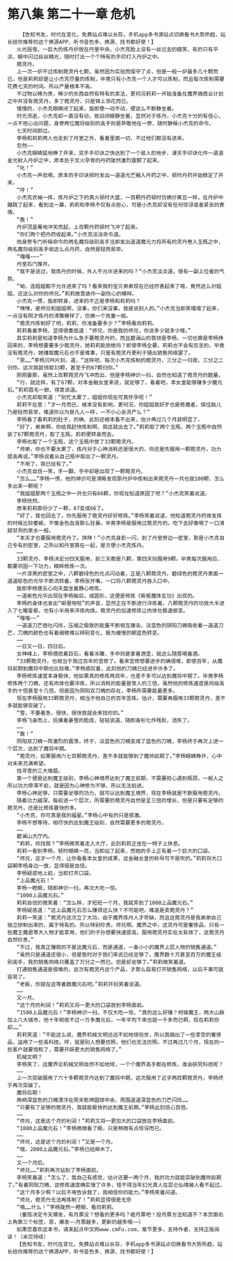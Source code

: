 # 第八集 第二十一章 危机
        【告知书友，时代在变化，免费站点难以长存，手机app多书源站点切换看书大势所趋，站长给你推荐的这个换源APP，听书音色多、换源、找书都好使！】
       火光摇曳，一巨大的炼丹炉放在丹室中央，小杰克脸上没有一丝过去的嬉笑，有的只有平淡，眼中闪过丝丝精光，随时打出一个个特有的手印打入丹炉之中。
       菀灵丹。
       上一次一炉不过炼制菀灵丹七颗，虽然因为实验而保守了点，但是一般一炉最多几十颗而已，但是莉莉却是让小杰克尽量的炼制，毕竟只有小杰克一个人才可以炼制，而且每次炼制需要花费七天的时间。所以产量根本不高。
       不过物以稀为贵，稀少的东西自然有特有的卖法，更何况莉莉一开始准备在魔界搞商业计划之中并没有菀灵丹，多了菀灵丹，只是锦上添花而已。
       慢慢的，小杰克眼睛闭了起来，旋即便一动不动，便这么不断静坐着。
       时光流逝，小杰克却一直没有动，依旧闭眼静坐着，显然对于炼丹，小杰克十分的有信心，一点不担心出问题，身旁两位魔将级别的高手则是恭敬地在一旁，随时静候小杰克的命令。
       七天时间即过。
       李杨和莉莉两人也走到了丹室之外，看着里面一切，不过他们都没有进来。
       忽然——
       小杰克眼睛猛地睁了开来，双手手印诀之快达到了一个骇人的地步，漫天手印诀化作一道道金光射入丹炉之中，原本处于文火孕育的丹药陡然激烈震颤了起来。
       “叱！”
       小杰克一声低喝，原本的手印诀顿时发出一道道光芒融入丹药之中，顿时丹药开始稳定了开来。
       “呼！”
       小杰克衣袖一挥，炼丹炉之下的真火顿时大盛，一百颗丹药顿时仿佛炒黄豆一样，在丹炉中蹦跳了起来，看到这一幕，莉莉和李杨不仅有点担心，可是小杰克却没有任何惊讶或者紧张的表情。
       “轰！”
       丹炉顶盖蓦地冲天而起，上百颗丹药顿时飞冲了起来。
       “你们两个把丹药收起来。”小杰克淡淡命令道。
       他身旁专门听候命令的两名魔将级别高手当即发出道道魔元力将所有的灵丹卷入玉瓶之中，两名魔将级别高手收这么点丹药，自然是轻而易举。
       “嘎嘎~~~”
       丹室石门推开。
       “我不是说过，我炼丹的时候，外人不允许进来的吗？”小杰克淡淡道，很有一副上位者的气势。
       “呦，连姐姐都不允许进来了吗？看来我的宝贝弟弟现在已经厉害起来了哦，竟然这么对姐姐。还这么对你的师兄。”莉莉故意装作一副伤心的模样。
       小杰克一愣，旋即转身，进来的不正是李杨和莉莉吗？
       “嘿嘿，是师兄和姐姐啊，没事，你们来没事，我是说别人的。”小杰克当即笑嘻嘻了起来，一点没有刚才炼丹的清雅模样了，仿佛一个孩童一般。
       “菀灵丹炼制好了吧，莉莉，你准备要多少？”李杨看向莉莉。
       莉莉看着李杨，显得很委屈道：“师兄，你是我的师兄，你说多少就多少喽。”
       其实莉莉是知道李杨为什么急于要菀灵丹的，而且碧澜山的首领是李杨，一切也算是李杨挣回来的，李杨想要要多少菀灵丹，她莉莉能拒绝吗？即使李杨全要，莉莉也不会有怨言的。毕竟没有菀灵丹，她赚取魔元石也不是难事，只是有菀灵丹更利于铺出销售网络罢了。
       “恩……”李杨沉吟片刻，道，“这样吧，每次小杰克炼制的菀灵丹，三分之一归我，三分之二归你。这次我就领取33颗，甚至于的67颗归你。”
       刚刚霎那，虽然上百颗菀灵丹飞冲而出，但是李杨神识一扫，自然也知道了菀灵丹的数量。
       “行，就这样，有了67颗，对本金融女皇来说，就足够了，看着吧，本女皇能够赚多少魔元石。”莉莉眉毛一掀，得意说道。
       小杰克却取笑道：“别忙太累了，姐姐你现在可真怀孕呢！”
       莉莉不在意：“才一月而已，根本没有影响，更何况，你姐姐我好歹也是修魔者，保住胎儿乃是轻而易举，难道你以为是凡人一样，一不小心会流产么？”
       李杨看了看莉莉的肚子，的确，此刻还根本看不出来，估计再过几个月就明显了。
       “好了，弟弟啊，你给我赶快炼制啊，我这就出去了。”莉莉取了两个玉瓶，两个玉瓶中自然装了67颗菀灵丹，取了玉瓶，莉莉便转身而去。
       李杨也取了一个玉瓶，这个玉瓶中放了33颗菀灵丹。
       “师弟，你也不要太累了，炼丹对于心神消耗还是很大的，你还是先服用一颗菀灵丹，功力提高再说。”李杨说着从自己瓶中取出了一颗灵丹。
       “不用了，我已经有了。”
       小杰克自信一笑，手一翻，手中却是出现了一颗菀灵丹。
       “怎么……”李杨一愣，他的神识可是清晰发现那丹炉中炼制出来菀灵丹一共也就100颗，怎么多出来一颗呢？
       “我姐姐那两个玉瓶之中一共也只有66颗，你现在知道原因了吧？”小杰克笑着说道。
       李杨恍然。
       原来莉莉那份少了一颗，67变成66了。
       “好了，我也回去了，你先服用了菀灵丹好好修炼。”李杨笑着说道，他知道菀灵丹药效发挥的时候比较委婉，不像金色血液那么狂暴。毕竟李杨是服用过菀灵丹的。吃下去好像喝了一口清甜甘冽的泉水一般。
       “本天才也要服用菀灵丹了。拜拜！”小杰克身影一闪，到了丹室旁边一密室，那是小杰克自己专有的密室，之所以和丹室靠在一起，是方便小杰克炼丹。
       ……
       33颗灵丹，李杨决定分四天服用，前三天都是八颗，第四天则服用9颗。毕竟每次服用后，都要巩固一下功力，精粹修炼一次。
       一片漆黑的密室之中，八颗碧绿色的光点闪动着，正是八颗菀灵丹。碧绿色的菀灵丹表面一道道棕色的光华不断流转着，李杨张开嘴，一口将八颗菀灵丹吞入口中。
       旋即李杨便五心向天盘坐着静心修炼。
       一道紫色光华出现在李杨脑后，成圆形，这便是修炼《紫极魔体玄功》出现的。
       李杨的身体也发出“噼里啪啦”的声音，显然正在不断进行淬炼着，八颗菀灵丹的功效大半进入了七曜星极，也有小半用来淬炼肉体。菀灵丹的加速修炼让肉体也极速蜕变。
       “嗤嗤~~”
       一道道刀芒吞吐闪烁，压缩之极致的能量不断相互撞击，淡蓝色的阴阳刀魄吸收着一道道刀芒，刀魄的颜色也有着细微难以辨别变化，极为缓慢的朝蓝色转变。
       ……
       一日又一日，四日后。
       女神峰上，李杨偎依着巨石，看着冰雕，手中则是拿着酒壶，就这么随意喝着酒。
       “33颗菀灵丹，也相当于我过百年的苦修了。看来苦修想要进步的确很难，即使百年，从魔将前期到魔将中期也比较难。”李杨感叹着，此刻他的刀魄已经进步许多了。
       李杨修炼速度本身极快，他如果真的修炼两百年，也差不多可以达到魔将中期了。毕竟李杨修炼两个刀魄，还有肉体也要淬炼，所以消耗的能量是常人的三倍，虽然他的修炼速度是同级高手的十倍甚至十几倍，但是因为阴阳双刀魄的存在，李杨所需要能量更多。
       现在李杨服用33颗菀灵丹，相当于他自己的百年苦练。估计，需要再服用33颗菀灵丹，差不多就能够突破了。
       “雪，不要着急，很快，很快我就会来找你的。”
       李杨飞身而上，抚摸着姜雪的脸庞，轻轻说道，随即身形化作残影，消失了。
       ……
       “轰！”
       阴阳双刀魄一阵激烈的震荡，终于，淡蓝色的刀魄变成了蓝色的刀魄，李杨终于再次上进一个层次，达到了魔将中期。
       “菀灵丹，如果服用六七百颗菀灵丹，差不多就能够到了魔帅前期了。”李杨眼睛睁开，心中对未来充满希望。
       找寻雪的三大难题。
       第一个便是达到魔王级别，李杨心神境界达到了魔王前期，不需要担心遇到瓶颈，一般人之所以功力停滞不前，就是因为心神修为不够，所以无法前进。
       李杨心神足够，只需要足够的功力，就可以达到魔王境界，现在李杨就是不断服用菀灵丹。
       随着功力越深，每前进一个层次，所需要的菀灵丹自然是呈三倍的增长，但是只要有足够的菀灵丹，还是比修炼要快的多。
       “小杰克，你可真是我的福星。”李杨心中有的只是感激。
       李杨不想等待，相尽快的达到魔王级别，自然需要更多的菀灵丹。
       ……
       碧澜山大厅内。
       “莉莉，你找我？”李杨微笑着走入大厅，此刻莉莉正坐在一椅子上休息。
       莉莉一看到李杨，顿时眼睛一亮，当即站了起来，而她的手上正有着一个巨大的口袋。
       “师兄，这才一个月，让你看看本女皇的成果，这金融女皇的称号可不是吹的。”莉莉将大口袋朝李杨身边一放，显得很是自信。
       李杨疑惑地上前，当即打开口袋。
       “上品魔元石！”
       李杨一瞪眼，随即神识一扫，再次大吃一惊。
       “1000上品魔元石。”
       莉莉自信的微笑着：“怎么样，才短短一个月，我就弄到了1000上品魔元石。”
       李杨疑惑道：“这上品魔元石怎么赚得这么快？不可能吧，难道是卖菀灵丹？”
       莉莉一笑道：“菀灵丹这次立了大功，由于魔界炼丹人才奇缺，而且这菀灵丹是我弟弟自己独立研制出来的，属于特有的。所以特别珍贵。师兄啊。魔界之中，这灵丹可是奢侈品，只有一些魔王魔君等大人物才能享用，他们的子孙想要快速提高，服用菀灵丹实在太有效了，这菀灵丹自然珍贵。”
       “不过，我真正赚取的不是这魔元石，而是通道，一条小小的魔界上层人物的销售通道。”
       “虽然只是通道还很小，但是暂时对于我们来说已经足够了。魔界数十万甚至百万的魔王级别高手，我的销售网络只覆盖了万分之一而已。但是却足够了。”莉莉微笑着道。
       打通销售通道是很难的，这次有菀灵丹这个产品，才那么容易打开销售网络，以后干事可就容易了。
       “老板，你就在这等着数魔元石吧。”莉莉开玩笑着说道。
       ……
       又一月。
       “这个月的利润！”莉莉又将一更大的口袋放到李杨面前。
       “1500上品魔元石！”李杨神识一扫，不仅大吃一惊，“真的这么好赚？柯锋魔王，两大山脉加上八大城市，他十年税收不过一万多魔元石，一年平均下来也就一千多而已啊，现在莉莉你却……”
       莉莉笑道：“不能这么说，魔界机械文明远远不如地球俗世，所以我搞出了一些享受的奢侈品，运用了一些高科技。哼，就是别人想要仿照，他们也无法仿照。不过再过几个月，现在的一些客户就要饱和了，需要开辟更大的销售网络了。”
       机械文明？
       李杨笑了，这魔界论机械文明自然不如地球，一个个魔界高手都在修炼，谁会研究科技呢？
       ……
       上一次突破服用了六十多颗菀灵丹达到了魔将中期，这次服用了近乎两百颗菀灵丹，李杨终于再次突破了。
       魔将后期！
       两柄深蓝色的刀魄漂浮在周天乾坤圆球中央，周围道道深蓝色的刀芒闪烁……
       “只要有了足够的菀灵丹，我就能极快的达到魔王前期。”李杨此刻信心百倍。
       ……
       “师兄，这是这个月的利润！”莉莉又将一更加大的口袋放在李杨面前。
       “1800上品魔元石！”李杨微微看了眼，只是稍微有点惊讶而已。
       ……
       “师兄，这是这个月的利润！”又是一个月。
       “哦，2000上品魔元石。”李杨已经麻木了。
       ……
       又一个月后。
       “师兄……”莉莉再次站到了李杨面前。
       李杨笑着道：“怎么了，我自己有感觉，估计还要一两个月，我的功力就能突破到魔帅前期了。”有着阴阳刀魄，这修炼速度确实慢了许多，怪不得当年幻光真人在昆仑仙境被人看不起过。
       “这个月多少啊？以后不用告诉我了，我相信你的能力。”李杨笑着问道。
       “师兄，菀灵丹无法再炼制了！”莉莉显得很是无奈
       “哦……什么！”李杨陡然一瞪眼，看向莉莉。
       （番茄决定今天爆发，有月票没？想看的更多吗？砸月票吧！投月票方法知道不？本页面右上角第三个标签，恩，爆发~~月票越多，更新的越多哦~~）
       如果您喜欢这本书，请来起点中文网www.cmFu.com，章节更多，支持作者，支持正版阅读！（未完待续）
       【告知书友，时代在变化，免费站点难以长存，手机app多书源站点切换看书大势所趋，站长给你推荐的这个换源APP，听书音色多、换源、找书都好使！】
